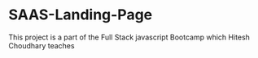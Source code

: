 # SAAS-Landing-Page
This project is a part of the Full Stack javascript Bootcamp which Hitesh Choudhary teaches
